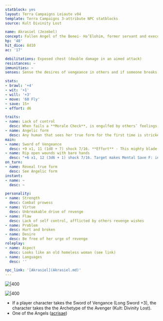 ```yaml
---
statblock: yes
layout: Terra Campaigns Leiaute v04
template: Terra Campaigns 3-attribute NPC statblocks
source: Kult Divinity Lost

name: Akrasiel (Jezebel)
concept: Fallen Angel of the Benei- Ha’Elohim, former servant and executioner for the Archon Hod
hp: '48'
hit_dice: 8d10
ac: '17'

debilitations: Exposed chest (double damage in an aimed attack)
resistances: ~
immunities: ~
senses: Sense the desires of vengeance in others and if someone breaks a pact made on their honor

stats:
- brawl: '+4'
- wit: '+1'
- will: '+3'
- move: '60 Fly'
- save: 15+
- effort: d6

traits:
- name: Lack of control
  desc: When fails a **Morale Check**, is engulfed by others’ feelings of hatred and vengeance and lose control until the act of vengeance is completed
- name: Angelic form
  desc: Any human that sees her true form for the first time is stricken by awe and horror (**Mental Save**) or make a **Panic Roll**
main:
- name: Sword of Vengeance
  desc: +9 x1, 11 (1d8 + 7) shock 7/16. **Effort** - This mighty blade *comes to her when she calls for it*.
- name: Rip open wounds with bare hands
  desc: "+6 x1, 12 (3d6 + 1) shock 7/16. Target makes Mental Save F: in shock for 1d4 rounds."
on_turn:
- name: Reveal true form
  desc: See Angelic form
instant:
- name: ~
  desc: ~

personality:
- name: Strength
  desc: Combat prowess
- name: Virtue
  desc: Unbreakable drive of revenge
- name: Flaw
  desc: Lack of self control, afflicted by others revenge wishes
- name: Problem
  desc: Hurt and broken
- name: Desire
  desc: Be free of her urge of revenge
roleplay:
- name: Aspect
  desc: Looks like an old homeless woman (see link)
- name: Languages
  desc: ''

npc_link: '[Akrasiel](Akrasiel.md)'
---
```


![|400](https://i.imgur.com/bBM9XpW.png)

![|400](https://i.imgur.com/JBMbC57.png)

- If a player character takes the Sword of Vengance (Long Sword +3), the character takes the the Archetype of the Avenger (Kult: Divinity Lost).
- One of the Angels ([acrisae](../factions/acrisae.md))
